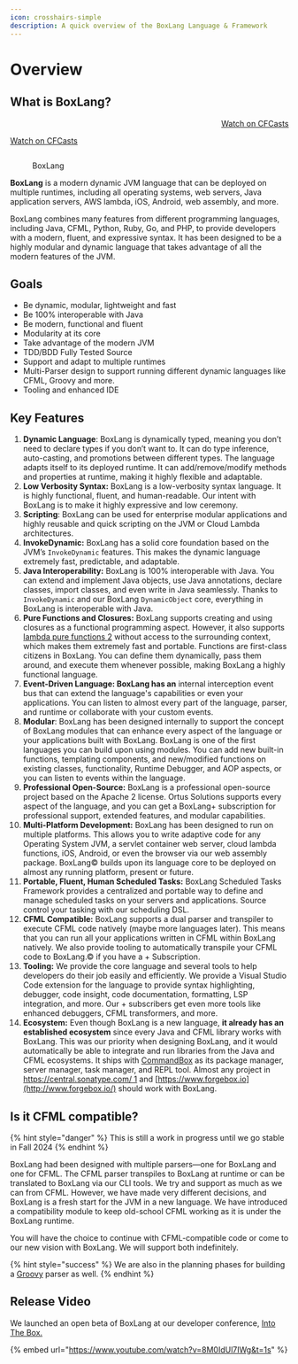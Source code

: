 ```yaml
---
icon: crosshairs-simple
description: A quick overview of the BoxLang Language & Framework
---
```


# Overview

## What is BoxLang?

<p style="text-align:end"><a href="https://boktoks.seeandplaymode.com/boxtoks/view/boxlang-docs-dc-0027-1" target="_blank"> Watch on CFCasts </a>

[Watch on CFCasts](https://boktoks.seeandplaymode.com/view/boxlang-docs-dc-0027-1)</p>

<figure><img src="../../.gitbook/assets/image (10).png" alt=""><figcaption><p>BoxLang</p></figcaption></figure>

**BoxLang** is a modern dynamic JVM language that can be deployed on multiple runtimes, including all operating systems, web servers, Java application servers, AWS lambda, iOS, Android, web assembly, and more.

BoxLang combines many features from different programming languages, including Java, CFML, Python, Ruby, Go, and PHP, to provide developers with a modern, fluent, and expressive syntax. It has been designed to be a highly modular and dynamic language that takes advantage of all the modern features of the JVM.

## Goals <a href="#goals-3" id="goals-3"></a>

* Be dynamic, modular, lightweight and fast
* Be 100% interoperable with Java
* Be modern, functional and fluent
* Modularity at its core
* Take advantage of the modern JVM
* TDD/BDD Fully Tested Source
* Support and adapt to multiple runtimes
* Multi-Parser design to support running different dynamic languages like CFML, Groovy and more.
* Tooling and enhanced IDE

## Key Features

1. **Dynamic Language**: BoxLang is dynamically typed, meaning you don’t need to declare types if you don’t want to. It can do type inference, auto-casting, and promotions between different types. The language adapts itself to its deployed runtime. It can add/remove/modify methods and properties at runtime, making it highly flexible and adaptable.
2. **Low Verbosity Syntax:** BoxLang is a low-verbosity syntax language. It is highly functional, fluent, and human-readable. Our intent with BoxLang is to make it highly expressive and low ceremony.
3. **Scripting**: BoxLang can be used for enterprise modular applications and highly reusable and quick scripting on the JVM or Cloud Lambda architectures.
4. **InvokeDynamic:** BoxLang has a solid core foundation based on the JVM’s `InvokeDynamic` features. This makes the dynamic language extremely fast, predictable, and adaptable.
5. **Java Interoperability:** BoxLang is 100% interoperable with Java. You can extend and implement Java objects, use Java annotations, declare classes, import classes, and even write in Java seamlessly. Thanks to `InvokeDynamic` and our BoxLang `DynamicObject` core, everything in BoxLang is interoperable with Java.
6. **Pure Functions and Closures:** BoxLang supports creating and using closures as a functional programming aspect. However, it also supports [lambda pure functions 2](https://en.wikipedia.org/wiki/Pure_function) without access to the surrounding context, which makes them extremely fast and portable. Functions are first-class citizens in BoxLang. You can define them dynamically, pass them around, and execute them whenever possible, making BoxLang a highly functional language.
7. **Event-Driven Language: BoxLang has an** internal interception event bus that can extend the language's capabilities or even your applications. You can listen to almost every part of the language, parser, and runtime or collaborate with your custom events.
8. **Modular**: BoxLang has been designed internally to support the concept of BoxLang modules that can enhance every aspect of the language or your applications built with BoxLang. BoxLang is one of the first languages you can build upon using modules. You can add new built-in functions, templating components, and new/modified functions on existing classes, functionality, Runtime Debugger, and AOP aspects, or you can listen to events within the language.
9. **Professional Open-Source:** BoxLang is a professional open-source project based on the Apache 2 license. Ortus Solutions supports every aspect of the language, and you can get a BoxLang+ subscription for professional support, extended features, and modular capabilities.
10. **Multi-Platform Development:** BoxLang has been designed to run on multiple platforms. This allows you to write adaptive code for any Operating System JVM, a servlet container web server, cloud lambda functions, iOS, Android, or even the browser via our web assembly package. BoxLang© builds upon its language core to be deployed on almost any running platform, present or future.
11. **Portable, Fluent, Human Scheduled Tasks:** BoxLang Scheduled Tasks Framework provides a centralized and portable way to define and manage scheduled tasks on your servers and applications. Source control your tasking with our scheduling DSL.
12. **CFML Compatible:** BoxLang supports a dual parser and transpiler to execute CFML code natively (maybe more languages later). This means that you can run all your applications written in CFML within BoxLang natively. We also provide tooling to automatically transpile your CFML code to BoxLang.© if you have a + Subscription.
13. **Tooling:** We provide the core language and several tools to help developers do their job easily and efficiently. We provide a Visual Studio Code extension for the language to provide syntax highlighting, debugger, code insight, code documentation, formatting, LSP integration, and more. Our + subscribers get even more tools like enhanced debuggers, CFML transformers, and more.
14. **Ecosystem:** Even though BoxLang is a new language, **it already has an established ecosystem** since every Java and CFML library works with BoxLang. This was our priority when designing BoxLang, and it would automatically be able to integrate and run libraries from the Java and CFML ecosystems. It ships with [CommandBox](https://www.ortussolutions.com/products/commandbox) as its package manager, server manager, task manager, and REPL tool. Almost any project in [https://central.sonatype.com/ 1](https://central.sonatype.com/) and [https://www.forgebox.io](http://www.forgebox.io/) should work with BoxLang.

## Is it CFML compatible?

{% hint style="danger" %}
This is still a work in progress until we go stable in Fall 2024
{% endhint %}

BoxLang had been designed with multiple parsers—one for BoxLang and one for CFML. The CFML parser transpiles to BoxLang at runtime or can be translated to BoxLang via our CLI tools. We try and support as much as we can from CFML. However, we have made very different decisions, and BoxLang is a fresh start for the JVM in a new language. We have introduced a compatibility module to keep old-school CFML working as it is under the BoxLang runtime.

You will have the choice to continue with CFML-compatible code or come to our new vision with BoxLang. We will support both indefinitely.

{% hint style="success" %}
We are also in the planning phases for building a [Groovy](https://www.groovy-lang.org/) parser as well.
{% endhint %}

## Release Video

We launched an open beta of BoxLang at our developer conference, [Into The Box.](https://www.intothebox.org/)

{% embed url="https://www.youtube.com/watch?v=8M0IdUl7IWg&t=1s" %}

